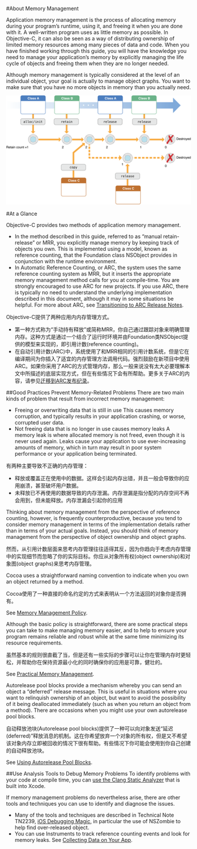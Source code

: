 #About Memory Management

Application memory management is the process of allocating memory during your program’s runtime, using it, and freeing it when you are done with it. A well-written program uses as little memory as possible. In Objective-C, it can also be seen as a way of distributing ownership of limited memory resources among many pieces of data and code. When you have finished working through this guide, you will have the knowledge you need to manage your application’s memory by explicitly managing the life cycle of objects and freeing them when they are no longer needed.

Although memory management is typically considered at the level of an individual object, your goal is actually to manage object graphs. You want to make sure that you have no more objects in memory than you actually need.

![Memory_Management](./img/memory_management_2x.png)

#At a Glance

Objective-C provides two methods of application memory management.

* In the method described in this guide, referred to as “manual retain-release” or MRR, you explicitly manage memory by keeping track of objects you own. This is implemented using a model, known as reference counting, that the Foundation class NSObject provides in conjunction with the runtime environment.
* In Automatic Reference Counting, or ARC, the system uses the same reference counting system as MRR, but it inserts the appropriate memory management method calls for you at compile-time. You are strongly encouraged to use ARC for new projects. If you use ARC, there is typically no need to understand the underlying implementation described in this document, although it may in some situations be helpful. For more about ARC, see [Transitioning to ARC Release Notes][1].

Objective-C提供了两种应用内内存管理方式。
* 第一种方式称为“手动持有释放”或简称MRR，你自己通过跟踪对象来明确管理内存。这种方式是通过一个结合了运行时环境并由Foundation类NSObject提供的模型来实现的，即引用计数(reference counting)。
* 在自动引用计数(ARC)中，系统使用了和MRR相同的引用计数系统，但是它在编译期间为你插入了适宜的内存管理方法调用代码。强烈鼓励在新项目中使用ARC。如果你采用了ARC的方式管理内存，那么一般来说没有太大必要理解本文中所描述的底层实现方式，但在有些情况下会有所帮助。更多关于ARC的内容，请参见[迁移到ARC发布纪录][1]。

##Good Practices Prevent Memory-Related Problems
There are two main kinds of problem that result from incorrect memory management:

* Freeing or overwriting data that is still in use
This causes memory corruption, and typically results in your application crashing, or worse, corrupted user data.
* Not freeing data that is no longer in use causes memory leaks
A memory leak is where allocated memory is not freed, even though it is never used again. Leaks cause your application to use ever-increasing amounts of memory, which in turn may result in poor system performance or your application being terminated.

有两种主要导致不正确的内存管理：
* 释放或覆盖正在使用中的数据。这样会引起内存出错，并且一般会导致你的应用崩溃，甚至破坏用户数据。
* 未释放已不再使用的数据导致的内存泄漏。内存泄漏是指分配的内存空间不再会用到，但未能释放。内存泄漏会引起你的应用

Thinking about memory management from the perspective of reference counting, however, is frequently counterproductive, because you tend to consider memory management in terms of the implementation details rather than in terms of your actual goals. Instead, you should think of memory management from the perspective of object ownership and object graphs.

然而，从引用计数层面来思考内存管理往往适得其反，因为你趋向于考虑内存管理中的实现细节而忽略了你的实际目标。你应从对象所有权(object ownership)和对象图(object graphs)来思考内存管理。

Cocoa uses a straightforward naming convention to indicate when you own an object returned by a method.

Cocoa使用了一种直接的命名约定的方式来表明从一个方法返回的对象你是否拥有。

See [Memory Management Policy][2].

Although the basic policy is straightforward, there are some practical steps you can take to make managing memory easier, and to help to ensure your program remains reliable and robust while at the same time minimizing its resource requirements.

虽然基本的规则很直截了当，但是还有一些实际的步骤可以让你在管理内存时更轻松，并帮助你在保持资源最小化的同时确保你的应用是可靠，健壮的。

See [Practical Memory Management][3].

Autorelease pool blocks provide a mechanism whereby you can send an object a “deferred” release message. This is useful in situations where you want to relinquish ownership of an object, but want to avoid the possibility of it being deallocated immediately (such as when you return an object from a method). There are occasions when you might use your own autorelease pool blocks.

自动释放池块(Autorelease pool blocks)提供了一种可以向对象发送“延迟(deferred)”释放消息的机制。这在你希望放弃一个对象的所有权，但是又不希望该对象内存立即被回收的情况下很有帮助。有些情况下你可能会使用到你自己创建的自动释放池块。

See [Using Autorelease Pool Blocks][4].

##Use Analysis Tools to Debug Memory Problems
To identify problems with your code at compile time, you can [use the Clang Static Analyzer][5] that is built into Xcode.

If memory management problems do nevertheless arise, there are other tools and techniques you can use to identify and diagnose the issues.

* Many of the tools and techniques are described in Technical Note TN2239, [iOS Debugging Magic][6], in particular the use of NSZombie to help find over-released object.
* You can use Instruments to track reference counting events and look for memory leaks. See [Collecting Data on Your App][7].

[1]:https://developer.apple.com/library/ios/releasenotes/ObjectiveC/RN-TransitioningToARC/Introduction/Introduction.html#//apple_ref/doc/uid/TP40011226
[2]:./MemoryManagementPolicy.md
[3]:./PracticalMemoryManagement.md
[4]:./UsingAutoreleasePoolBlocks.md
[5]:https://developer.apple.com/library/ios/recipes/xcode_help-source_editor/chapters/Analyze.html#//apple_ref/doc/uid/TP40009975-CH4
[6]:https://developer.apple.com/library/ios/technotes/tn2239/_index.html#//apple_ref/doc/uid/DTS40010638
[7]:https://developer.apple.com/library/ios/documentation/DeveloperTools/Conceptual/InstrumentsUserGuide/GatheringDatafortheFirstTime/GatheringDatafortheFirstTime.html#//apple_ref/doc/uid/TP40004652-CH5
